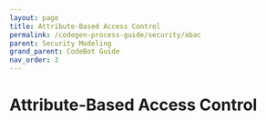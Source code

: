 ```yaml
---
layout: page
title: Attribute-Based Access Control
permalink: /codegen-process-guide/security/abac
parent: Security Modeling
grand_parent: CodeBot Guide
nav_order: 3
---
```


# Attribute-Based Access Control
